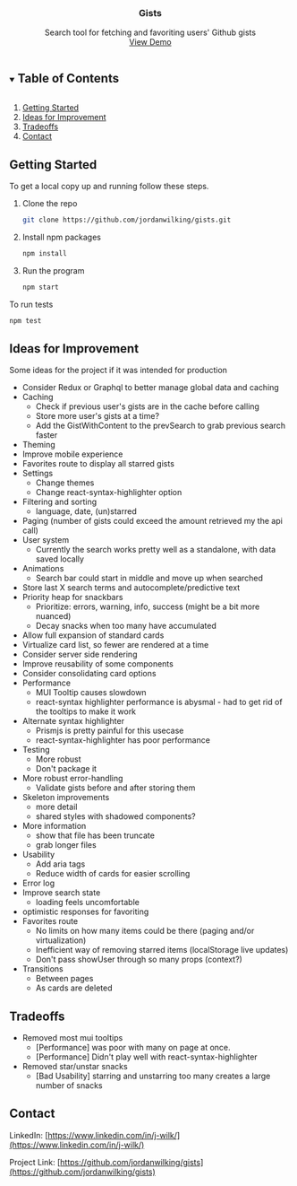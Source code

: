 <br />
<p align="center">
  <h3 align="center">Gists</h3>
  <p align="center">
    Search tool for fetching and favoriting users' Github gists
    <br />
    <a href="https://jordanwilking.github.io/">View Demo</a>
  </p>
</p>

<!-- TABLE OF CONTENTS -->
<details open="open">
  <summary><h2 style="display: inline-block">Table of Contents</h2></summary>
  <ol>
    <li><a href="#getting-started">Getting Started</a></li>
    <li><a href="#ideas-for-improvement">Ideas for Improvement</a></li>
    <li><a href="#tradeoffs">Tradeoffs</a></li>
    <li><a href="#contact">Contact</a></li>
  </ol>
</details>

<!-- GETTING STARTED -->

## Getting Started

To get a local copy up and running follow these steps.

1. Clone the repo
   ```sh
   git clone https://github.com/jordanwilking/gists.git
   ```
2. Install npm packages
   ```sh
   npm install
   ```
3. Run the program
   ```sh
   npm start
   ```

To run tests

```sh
npm test
```

<!-- IDEAS FOR IMPROVEMENT -->

## Ideas for Improvement

Some ideas for the project if it was intended for production

- Consider Redux or Graphql to better manage global data and caching
- Caching
  - Check if previous user's gists are in the cache before calling
  - Store more user's gists at a time?
  - Add the GistWithContent to the prevSearch to grab previous search faster
- Theming
- Improve mobile experience
- Favorites route to display all starred gists
- Settings
  - Change themes
  - Change react-syntax-highlighter option
- Filtering and sorting
  - language, date, (un)starred
- Paging (number of gists could exceed the amount retrieved my the api call)
- User system
  - Currently the search works pretty well as a standalone, with data saved locally
- Animations
  - Search bar could start in middle and move up when searched
- Store last X search terms and autocomplete/predictive text
- Priority heap for snackbars
  - Prioritize: errors, warning, info, success (might be a bit more nuanced)
  - Decay snacks when too many have accumulated
- Allow full expansion of standard cards
- Virtualize card list, so fewer are rendered at a time
- Consider server side rendering
- Improve reusability of some components
- Consider consolidating card options
- Performance
  - MUI Tooltip causes slowdown
  - react-syntax highlighter performance is abysmal - had to get rid of the tooltips to make it work
- Alternate syntax highlighter
  - Prismjs is pretty painful for this usecase
  - react-syntax-highlighter has poor performance
- Testing
  - More robust
  - Don't package it
- More robust error-handling
  - Validate gists before and after storing them
- Skeleton improvements
  - more detail
  - shared styles with shadowed components?
- More information
  - show that file has been truncate
  - grab longer files
- Usability
  - Add aria tags
  - Reduce width of cards for easier scrolling
- Error log
- Improve search state
  - loading feels uncomfortable
- optimistic responses for favoriting
- Favorites route
  - No limits on how many items could be there (paging and/or virtualization)
  - Inefficient way of removing starred items (localStorage live updates)
  - Don't pass showUser through so many props (context?)
- Transitions
  - Between pages
  - As cards are deleted

<!-- TRADEOFFS -->

## Tradeoffs

- Removed most mui tooltips
  - [Performance] was poor with many on page at once.
  - [Performance] Didn't play well with react-syntax-highlighter
- Removed star/unstar snacks
  - [Bad Usability] starring and unstarring too many creates a large number of snacks

<!-- CONTACT -->

## Contact

LinkedIn: [https://www.linkedin.com/in/j-wilk/](https://www.linkedin.com/in/j-wilk/)

Project Link: [https://github.com/jordanwilking/gists](https://github.com/jordanwilking/gists)
